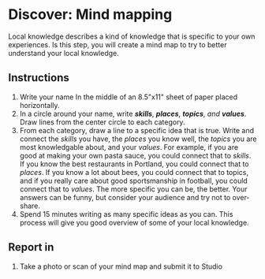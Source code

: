 # Discover: Mind mapping

Local knowledge describes a kind of knowledge that is specific to your own experiences. Is this step, you will create a mind map to try to better understand your local knowledge.

## Instructions

1. Write your name In the middle of an 8.5"x11" sheet of paper placed horizontally.
2. In a circle around your name, write _**skills**_, _**places**_, _**topics**, and **values**_. Draw lines from the center circle to each category.
3. From each category, draw a line to a specific idea that is true. Write and connect the _skills_ you have, the _places_ you know well, the _topics_ you are most knowledgable about, and your _values_. For example, if you are good at making your own pasta sauce, you could connect that to _skills_. If you know the best restaurants in Portland, you could connect that to _places_. If you know a lot about bees, you could connect that to topics, and if you really care about good sportsmanship in football, you could connect that to _values_. The more specific you can be, the better. Your answers can be funny, but consider your audience and try not to over-share.
4. Spend 15 minutes writing as many specific ideas as you can. This process will give you good overview of some of your local knowledge.

## Report in

1. Take a photo or scan of your mind map and submit it to Studio



